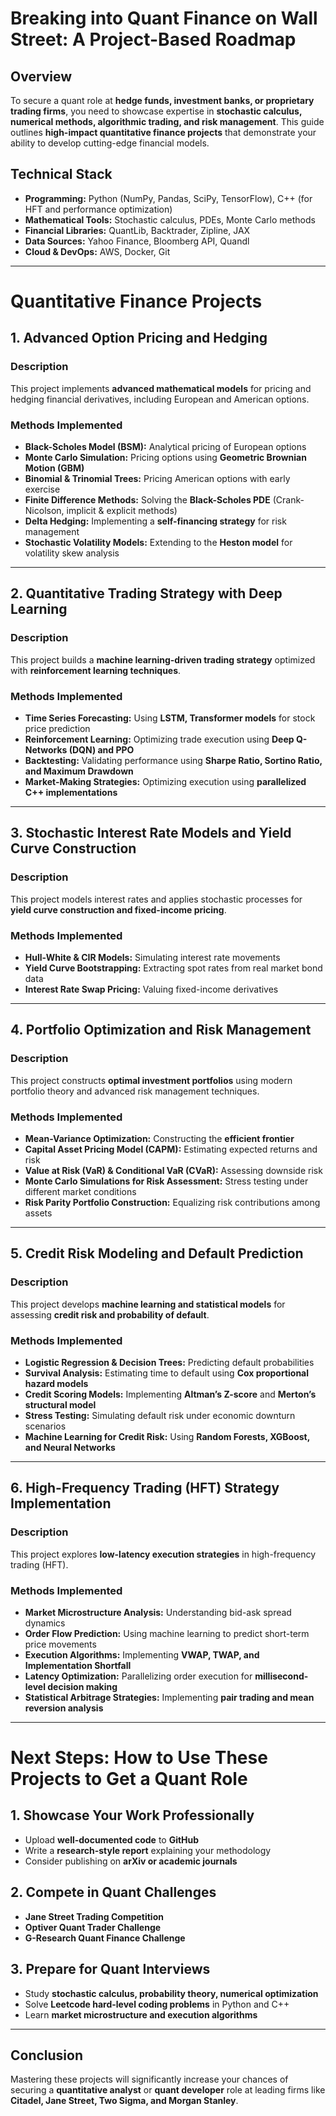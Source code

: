 # **Breaking into Quant Finance on Wall Street: A Project-Based Roadmap**

## **Overview**
To secure a quant role at **hedge funds, investment banks, or proprietary trading firms**, you need to showcase expertise in **stochastic calculus, numerical methods, algorithmic trading, and risk management**. This guide outlines **high-impact quantitative finance projects** that demonstrate your ability to develop cutting-edge financial models.

## **Technical Stack**
- **Programming:** Python (NumPy, Pandas, SciPy, TensorFlow), C++ (for HFT and performance optimization)
- **Mathematical Tools:** Stochastic calculus, PDEs, Monte Carlo methods
- **Financial Libraries:** QuantLib, Backtrader, Zipline, JAX
- **Data Sources:** Yahoo Finance, Bloomberg API, Quandl
- **Cloud & DevOps:** AWS, Docker, Git

---

# **Quantitative Finance Projects**

## **1. Advanced Option Pricing and Hedging**
### **Description**
This project implements **advanced mathematical models** for pricing and hedging financial derivatives, including European and American options.

### **Methods Implemented**
- **Black-Scholes Model (BSM):** Analytical pricing of European options
- **Monte Carlo Simulation:** Pricing options using **Geometric Brownian Motion (GBM)**
- **Binomial & Trinomial Trees:** Pricing American options with early exercise
- **Finite Difference Methods:** Solving the **Black-Scholes PDE** (Crank-Nicolson, implicit & explicit methods)
- **Delta Hedging:** Implementing a **self-financing strategy** for risk management
- **Stochastic Volatility Models:** Extending to the **Heston model** for volatility skew analysis

---

## **2. Quantitative Trading Strategy with Deep Learning**
### **Description**
This project builds a **machine learning-driven trading strategy** optimized with **reinforcement learning techniques**.

### **Methods Implemented**
- **Time Series Forecasting:** Using **LSTM, Transformer models** for stock price prediction
- **Reinforcement Learning:** Optimizing trade execution using **Deep Q-Networks (DQN) and PPO**
- **Backtesting:** Validating performance using **Sharpe Ratio, Sortino Ratio, and Maximum Drawdown**
- **Market-Making Strategies:** Optimizing execution using **parallelized C++ implementations**

---

## **3. Stochastic Interest Rate Models and Yield Curve Construction**
### **Description**
This project models interest rates and applies stochastic processes for **yield curve construction and fixed-income pricing**.

### **Methods Implemented**
- **Hull-White & CIR Models:** Simulating interest rate movements
- **Yield Curve Bootstrapping:** Extracting spot rates from real market bond data
- **Interest Rate Swap Pricing:** Valuing fixed-income derivatives

---

## **4. Portfolio Optimization and Risk Management**
### **Description**
This project constructs **optimal investment portfolios** using modern portfolio theory and advanced risk management techniques.

### **Methods Implemented**
- **Mean-Variance Optimization:** Constructing the **efficient frontier**
- **Capital Asset Pricing Model (CAPM):** Estimating expected returns and risk
- **Value at Risk (VaR) & Conditional VaR (CVaR):** Assessing downside risk
- **Monte Carlo Simulations for Risk Assessment:** Stress testing under different market conditions
- **Risk Parity Portfolio Construction:** Equalizing risk contributions among assets

---

## **5. Credit Risk Modeling and Default Prediction**
### **Description**
This project develops **machine learning and statistical models** for assessing **credit risk and probability of default**.

### **Methods Implemented**
- **Logistic Regression & Decision Trees:** Predicting default probabilities
- **Survival Analysis:** Estimating time to default using **Cox proportional hazard models**
- **Credit Scoring Models:** Implementing **Altman’s Z-score** and **Merton’s structural model**
- **Stress Testing:** Simulating default risk under economic downturn scenarios
- **Machine Learning for Credit Risk:** Using **Random Forests, XGBoost, and Neural Networks**

---

## **6. High-Frequency Trading (HFT) Strategy Implementation**
### **Description**
This project explores **low-latency execution strategies** in high-frequency trading (HFT).

### **Methods Implemented**
- **Market Microstructure Analysis:** Understanding bid-ask spread dynamics
- **Order Flow Prediction:** Using machine learning to predict short-term price movements
- **Execution Algorithms:** Implementing **VWAP, TWAP, and Implementation Shortfall**
- **Latency Optimization:** Parallelizing order execution for **millisecond-level decision making**
- **Statistical Arbitrage Strategies:** Implementing **pair trading and mean reversion analysis**

---

# **Next Steps: How to Use These Projects to Get a Quant Role**

## **1. Showcase Your Work Professionally**
- Upload **well-documented code** to **GitHub**
- Write a **research-style report** explaining your methodology
- Consider publishing on **arXiv or academic journals**

## **2. Compete in Quant Challenges**
- **Jane Street Trading Competition**
- **Optiver Quant Trader Challenge**
- **G-Research Quant Finance Challenge**

## **3. Prepare for Quant Interviews**
- Study **stochastic calculus, probability theory, numerical optimization**
- Solve **Leetcode hard-level coding problems** in Python and C++
- Learn **market microstructure and execution algorithms**

---

## **Conclusion**
Mastering these projects will significantly increase your chances of securing a **quantitative analyst** or **quant developer** role at leading firms like **Citadel, Jane Street, Two Sigma, and Morgan Stanley**.


